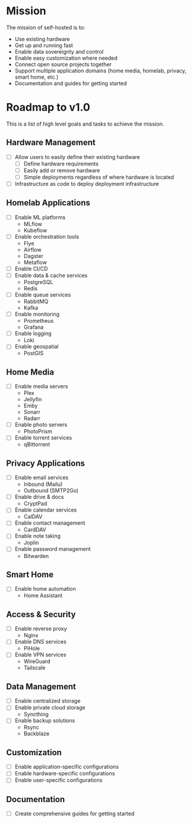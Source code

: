 # Mission

The mission of self-hosted is to:

- Use existing hardware
- Get up and running fast
- Enable data sovereignty and control
- Enable easy customization where needed
- Connect open source projects together
- Support multiple application domains (home media, homelab, privacy, smart home, etc.)
- Documentation and guides for getting started

# Roadmap to v1.0

This is a list of high level goals and tasks to achieve the mission.

## Hardware Management
- [ ] Allow users to easily define their existing hardware
  - [ ] Define hardware requirements
  - [ ] Easily add or remove hardware
  - [ ] Simple deployments regardless of where hardware is located
- [ ] Infrastructure as code to deploy deployment infrastructure

## Homelab Applications
- [ ] Enable ML platforms
  - MLflow
  - Kubeflow
- [ ] Enable orchestration tools
  - Flye
  - Airflow
  - Dagster
  - Metaflow
- [ ] Enable CI/CD
- [ ] Enable data & cache services
  - PostgreSQL
  - Redis
- [ ] Enable queue services
  - RabbitMQ
  - Kafka
- [ ] Enable monitoring
  - Prometheus
  - Grafana
- [ ] Enable logging
  - Loki
- [ ] Enable geospatial
  - PostGIS

## Home Media
- [ ] Enable media servers
  - Plex
  - Jellyfin
  - Emby
  - Sonarr
  - Radarr
- [ ] Enable photo servers
  - PhotoPrism
- [ ] Enable torrent services
  - qBittorrent

## Privacy Applications
- [ ] Enable email services
  - Inbound (Mailu)
  - Outbound (SMTP2Go)
- [ ] Enable drive & docs
  - CryptPad
- [ ] Enable calendar services
  - CalDAV
- [ ] Enable contact management
  - CardDAV
- [ ] Enable note taking
  - Joplin
- [ ] Enable password management
  - Bitwarden

## Smart Home
- [ ] Enable home automation
  - Home Assistant

## Access & Security
- [ ] Enable reverse proxy
  - Nginx
- [ ] Enable DNS services
  - PiHole
- [ ] Enable VPN services
  - WireGuard
  - Tailscale

## Data Management
- [ ] Enable centralized storage
- [ ] Enable private cloud storage
  - Syncthing
- [ ] Enable backup solutions
  - Rsync
  - Backblaze

## Customization
- [ ] Enable application-specific configurations
- [ ] Enable hardware-specific configurations
- [ ] Enable user-specific configurations

## Documentation
- [ ] Create comprehensive guides for getting started
